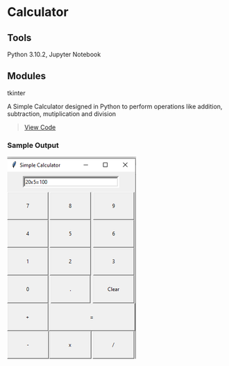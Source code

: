 # Calculator
## Tools
Python 3.10.2, Jupyter Notebook
## Modules
tkinter

A Simple Calculator designed in Python to perform operations like addition, subtraction, mutiplication and division
>[View Code](https://github.com/xavierina12/Data-Analytics/blob/main/Projects/PROJECT:%20Calculator/Calculator.ipynb)
>
### Sample Output
![](https://github.com/xavierina12/Data-Analytics/blob/main/Projects/PROJECT:%20Calculator/Calculator.PNG)


